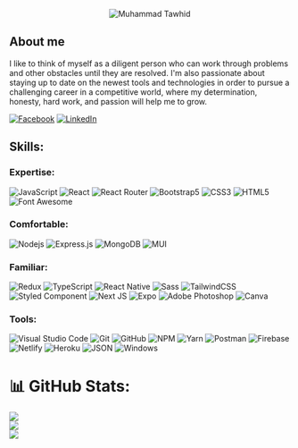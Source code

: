 <!-- ![App Screenshot](https://raw.githubusercontent.com/muhammadTawhid/Tawhid.me/main/src/Images/A%20Dynamic%20Web%20Developer(3).png?token=GHSAT0AAAAAABXWDD4MJ7INUZDGKEWB4CGMYYKBSLQ) -->

<p align="center">
<img src="https://raw.githubusercontent.com/muhammadTawhid/Tawhid.me/main/src/Images/A%20Dynamic%20Web%20Developer(3).png?token=GHSAT0AAAAAABXWDD4MJ7INUZDGKEWB4CGMYYKBSLQ" alt="Muhammad Tawhid" />
</p>

## About me
I like to think of myself as a diligent person who can work through problems and other obstacles until they are resolved. I'm also passionate about staying up to date on the newest tools and technologies in order to pursue a challenging career in a competitive world, where my determination, honesty, hard work, and passion will help me to grow.

[![Facebook](https://img.shields.io/badge/Follow-%231877F2.svg?logo=Facebook&logoColor=white)](https://facebook.com/muhammadtawhid.me) 
[![LinkedIn](https://img.shields.io/badge/Connect-%230077B5.svg?logo=linkedin&logoColor=white)](https://linkedin.com/in/muhammad-tawhid) 

## Skills:
### Expertise: 
![JavaScript](https://img.shields.io/badge/-JavaScript-000000?style=flat&logo=javascript)
![React](https://img.shields.io/badge/-React-000000?style=flat&logo=react)
![React Router](https://img.shields.io/badge/React_Router-000000?style=flat&logo=react-router&logoColor=white&labelColor=CA4245)
![Bootstrap5](https://img.shields.io/badge/-Bootstrap-000000?style=flat&logo=bootstrap&logoColor=ffffff&labelColor=563D7C)
![CSS3](https://img.shields.io/badge/-CSS3-000000?style=flat&logo=css3&logoColor=ffffff&labelColor=1572B6)
![HTML5](https://img.shields.io/badge/-HTML5-000000?style=flat&logo=html5&logoColor=ffffff&labelColor=E34F26)
![Font Awesome](https://img.shields.io/badge/-font%20awesome-000000?style=flat&logo=font-awesome&logoColor=339AF0&labelColor=ffffff)


### **Comfortable:**
![Nodejs](https://img.shields.io/badge/-Nodejs-000000?style=flat&logo=Node.js)
![Express.js](https://img.shields.io/badge/-Express-000000?style=flat&logo=express&logoColor=000000&labelColor=ffffff)
![MongoDB](https://img.shields.io/badge/-MongoDB-000000?style=flat&logo=mongodb&labelColor=ffffff)
![MUI](https://img.shields.io/badge/Metarial%20UI-000000?style=flat&logo=Mui&logoColor=#007fff) 

### **Familiar:** 
![Redux](https://img.shields.io/badge/-Redux-000000?style=flat&logo=redux&logoColor=764ABC&labelColor=ffffff)
![TypeScript](https://img.shields.io/badge/TypeScript-000000?style=flat&logo=typescript&logoColor=#3178c6) 
![React Native](https://img.shields.io/badge/-React%20Native-000000?style=flat&logo=react&labelColor=000000)
![Sass](https://img.shields.io/badge/-SASS-000000?style=flat&logo=sass&logoColor=ffffff&labelColor=%23CC6699)
![TailwindCSS](https://img.shields.io/badge/tailwindcss-000000?style=flat&logo=tailwind-css&logoColor=#38bdf8)
![Styled Component](https://img.shields.io/badge/Styled_Component-000000?style=flat&logo=styledcomponents&logoColor=#D04A37)
![Next JS](https://img.shields.io/badge/Next-black?style=flat&logo=next.js&logoColor=white) 
![Expo](https://img.shields.io/badge/expo-000000?style=flat&logo=expo&logoColor=#D04A37)
![Adobe Photoshop](https://img.shields.io/badge/adobePhotoShop-000000?style=flat&logo=adobephotoshop&logoColor=white&labelColor=%2331A8FF) 
![Canva](https://img.shields.io/badge/Canva-000000.svg?style=flat&logo=Canva&logoColor=white&labelColor=08b9cf)

### **Tools:**
![Visual Studio Code](https://img.shields.io/badge/-VSCode-000000?style=flat&logo=visual-studio-code&labelColor=007ACC)
![Git](https://img.shields.io/badge/-Git-000000?style=flat&logo=git&logoColor=F05032&labelColor=ffffff)
![GitHub](https://img.shields.io/badge/-GitHub-000000?style=flat&logo=github&logoColor=000000&labelColor=ffffff)
![NPM](https://img.shields.io/badge/-npm-000000?style=flat&logo=npm&labelColor=ffffff)
![Yarn](https://img.shields.io/badge/yarn-000000?style=flat&logo=yarn&logoColor=white) 
![Postman](https://img.shields.io/badge/Postman-000000?style=flat&logo=postman&logoColor=white&labelColor=FF6C37)
![Firebase](https://img.shields.io/badge/firebase-000000?style=flat&logo=firebase)
![Netlify](https://img.shields.io/badge/netlify-%23000000.svg?style=flat&logo=netlify&logoColor=#00C7B7) 
![Heroku](https://img.shields.io/badge/heroku-000000?style=flat&logo=heroku&logoColor=%23430098&labelColor=ffffff)
![JSON](https://img.shields.io/badge/-JSON-000000?style=flat&logo=JSON&logoColor=000000&labelColor=ffffff)
![Windows](https://img.shields.io/badge/-Windows-000000?style=flat&logo=windows&logoColor=ffffff&labelColor=0078D6)

# 📊 GitHub Stats:
![](https://github-readme-stats.vercel.app/api?username=muhammadTawhid&theme=react&hide_border=true&include_all_commits=true&count_private=true)<br/>
![](https://github-readme-streak-stats.herokuapp.com/?user=muhammadTawhid&theme=react&hide_border=true)<br/>
![](https://github-readme-stats.vercel.app/api/top-langs/?username=muhammadTawhid&theme=react&hide_border=true&include_all_commits=true&count_private=true&layout=compact)

